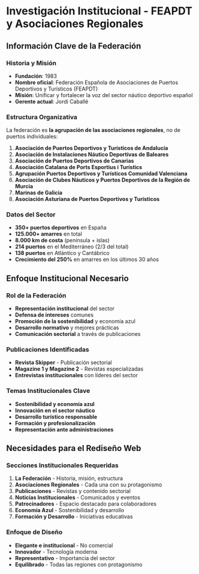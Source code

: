 # Investigación Institucional - FEAPDT y Asociaciones Regionales

## Información Clave de la Federación

### Historia y Misión
- **Fundación**: 1983
- **Nombre oficial**: Federación Española de Asociaciones de Puertos Deportivos y Turísticos (FEAPDT)
- **Misión**: Unificar y fortalecer la voz del sector náutico deportivo español
- **Gerente actual**: Jordi Caballé

### Estructura Organizativa
La federación es **la agrupación de las asociaciones regionales**, no de puertos individuales:

1. **Asociación de Puertos Deportivos y Turísticos de Andalucía**
2. **Asociación de Instalaciones Náutico Deportivas de Baleares**
3. **Asociación de Puertos Deportivos de Canarias**
4. **Asociación Catalana de Ports Esportius i Turístics**
5. **Agrupación Puertos Deportivos y Turísticos Comunidad Valenciana**
6. **Asociación de Clubes Náuticos y Puertos Deportivos de la Región de Murcia**
7. **Marinas de Galicia**
8. **Asociación Asturiana de Puertos Deportivos y Turísticos**

### Datos del Sector
- **350+ puertos deportivos** en España
- **125.000+ amarres** en total
- **8.000 km de costa** (península + islas)
- **214 puertos** en el Mediterráneo (2/3 del total)
- **138 puertos** en Atlántico y Cantábrico
- **Crecimiento del 250%** en amarres en los últimos 30 años

## Enfoque Institucional Necesario

### Rol de la Federación
- **Representación institucional** del sector
- **Defensa de intereses** comunes
- **Promoción de la sostenibilidad** y economía azul
- **Desarrollo normativo** y mejores prácticas
- **Comunicación sectorial** a través de publicaciones

### Publicaciones Identificadas
- **Revista Skipper** - Publicación sectorial
- **Magazine 1 y Magazine 2** - Revistas especializadas
- **Entrevistas institucionales** con líderes del sector

### Temas Institucionales Clave
- **Sostenibilidad y economía azul**
- **Innovación en el sector náutico**
- **Desarrollo turístico responsable**
- **Formación y profesionalización**
- **Representación ante administraciones**

## Necesidades para el Rediseño Web

### Secciones Institucionales Requeridas
1. **La Federación** - Historia, misión, estructura
2. **Asociaciones Regionales** - Cada una con su protagonismo
3. **Publicaciones** - Revistas y contenido sectorial
4. **Noticias Institucionales** - Comunicados y eventos
5. **Patrocinadores** - Espacio destacado para colaboradores
6. **Economía Azul** - Sostenibilidad y desarrollo
7. **Formación y Desarrollo** - Iniciativas educativas

### Enfoque de Diseño
- **Elegante e institucional** - No comercial
- **Innovador** - Tecnología moderna
- **Representativo** - Importancia del sector
- **Equilibrado** - Todas las regiones con protagonismo

